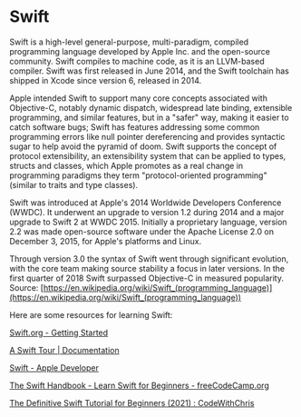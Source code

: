 Swift
=====




Swift is a high-level general-purpose, multi-paradigm, compiled programming language developed by Apple Inc. and the open-source community. Swift compiles to machine code, as it is an LLVM-based compiler. Swift was first released in June 2014, and the Swift toolchain has shipped in Xcode since version 6, released in 2014.

Apple intended Swift to support many core concepts associated with Objective-C, notably dynamic dispatch, widespread late binding, extensible programming, and similar features, but in a "safer" way, making it easier to catch software bugs; Swift has features addressing some common programming errors like null pointer dereferencing and provides syntactic sugar to help avoid the pyramid of doom. Swift supports the concept of protocol extensibility, an extensibility system that can be applied to types, structs and classes, which Apple promotes as a real change in programming paradigms they term "protocol-oriented programming" (similar to traits and type classes).

Swift was introduced at Apple's 2014 Worldwide Developers Conference (WWDC). It underwent an upgrade to version 1.2 during 2014 and a major upgrade to Swift 2 at WWDC 2015. Initially a proprietary language, version 2.2 was made open-source software under the Apache License 2.0 on December 3, 2015, for Apple's platforms and Linux.

Through version 3.0 the syntax of Swift went through significant evolution, with the core team making source stability a focus in later versions. In the first quarter of 2018 Swift surpassed Objective-C in measured popularity.  
Source: [https://en.wikipedia.org/wiki/Swift_(programming_language)](https://en.wikipedia.org/wiki/Swift_(programming_language))

Here are some resources for learning Swift:

[Swift.org - Getting Started](https://www.swift.org/getting-started/)

[A Swift Tour | Documentation](https://docs.swift.org/swift-book/documentation/the-swift-programming-language/guidedtour/)

[Swift - Apple Developer](https://developer.apple.com/swift/)

[The Swift Handbook - Learn Swift for Beginners - freeCodeCamp.org](https://www.freecodecamp.org/news/the-swift-handbook/)

[The Definitive Swift Tutorial for Beginners (2021) : CodeWithChris](https://codewithchris.com/swift-tutorial-complete/)
